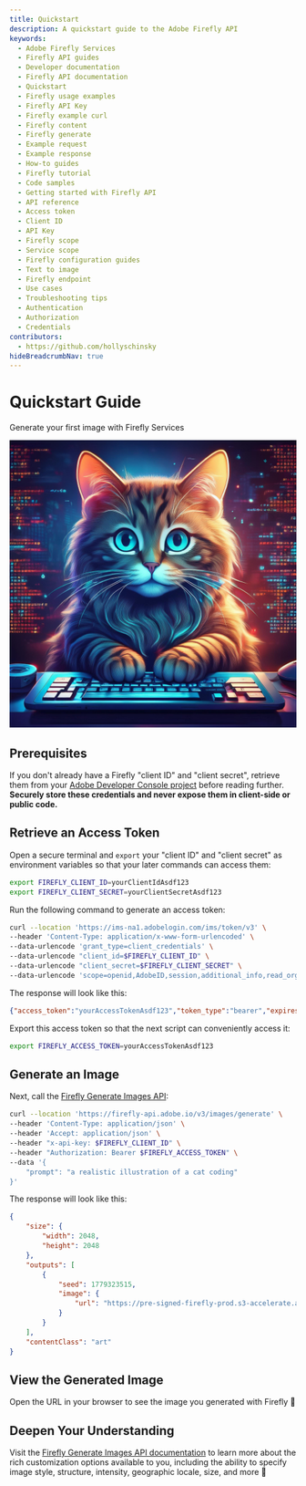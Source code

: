 ```yaml
---
title: Quickstart
description: A quickstart guide to the Adobe Firefly API
keywords:
  - Adobe Firefly Services
  - Firefly API guides
  - Developer documentation
  - Firefly API documentation
  - Quickstart
  - Firefly usage examples
  - Firefly API Key
  - Firefly example curl
  - Firefly content
  - Firefly generate
  - Example request
  - Example response
  - How-to guides
  - Firefly tutorial
  - Code samples
  - Getting started with Firefly API
  - API reference
  - Access token
  - Client ID
  - API Key
  - Firefly scope
  - Service scope
  - Firefly configuration guides
  - Text to image
  - Firefly endpoint
  - Use cases
  - Troubleshooting tips
  - Authentication
  - Authorization
  - Credentials
contributors:
  - https://github.com/hollyschinsky
hideBreadcrumbNav: true
---
```


# Quickstart Guide

Generate your first image with Firefly Services

![an illustration of a cat coding on a laptop](./images/cat-coding.jpeg)

## Prerequisites

If you don't already have a Firefly "client ID" and "client secret", retrieve them from your [Adobe Developer Console project](https://developer.adobe.com/developer-console/docs/guides/services/services-add-api-oauth-s2s/#api-overview) before reading further. **Securely store these credentials and never expose them in client-side or public code.**

## Retrieve an Access Token

Open a secure terminal and `export` your "client ID" and "client secret" as environment variables so that your later commands can access them:

```bash
export FIREFLY_CLIENT_ID=yourClientIdAsdf123
export FIREFLY_CLIENT_SECRET=yourClientSecretAsdf123
```

Run the following command to generate an access token:

```bash
curl --location 'https://ims-na1.adobelogin.com/ims/token/v3' \
--header 'Content-Type: application/x-www-form-urlencoded' \
--data-urlencode 'grant_type=client_credentials' \
--data-urlencode "client_id=$FIREFLY_CLIENT_ID" \
--data-urlencode "client_secret=$FIREFLY_CLIENT_SECRET" \
--data-urlencode 'scope=openid,AdobeID,session,additional_info,read_organizations,firefly_api,ff_apis'
```

The response will look like this:

```json
{"access_token":"yourAccessTokenAsdf123","token_type":"bearer","expires_in":86399}
```

Export this access token so that the next script can conveniently access it:

```bash
export FIREFLY_ACCESS_TOKEN=yourAccessTokenAsdf123
```

## Generate an Image

Next, call the [Firefly Generate Images API](./api/image_generation/V3/):

```bash
curl --location 'https://firefly-api.adobe.io/v3/images/generate' \
--header 'Content-Type: application/json' \
--header 'Accept: application/json' \
--header "x-api-key: $FIREFLY_CLIENT_ID" \
--header "Authorization: Bearer $FIREFLY_ACCESS_TOKEN" \
--data '{
    "prompt": "a realistic illustration of a cat coding"
}'
```

The response will look like this:

```json
{
    "size": {
        "width": 2048,
        "height": 2048
    },
    "outputs": [
        {
            "seed": 1779323515,
            "image": {
                "url": "https://pre-signed-firefly-prod.s3-accelerate.amazonaws.com/images/asdf-12345?lots=of&query=params..."
            }
        }
    ],
    "contentClass": "art"
}
```

## View the Generated Image

Open the URL in your browser to see the image you generated with Firefly 🎉

## Deepen Your Understanding

Visit the [Firefly Generate Images API documentation](./api/image_generation/V3/) to learn more about the rich customization options available to you, including the ability to specify image style, structure, intensity, geographic locale, size, and more 🚀
